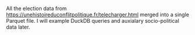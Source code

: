 All the election data from https://unehistoireduconflitpolitique.fr/telecharger.html merged into a single Parquet file.
I will example DuckDB queries and auxialary socio-political data later.
